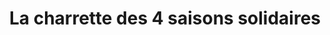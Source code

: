 ---
title: "La charrette des 4 saisons solidaires"
url: /paris/la-charrette-des-4-saisons-solidaires/
shop: Gemüse & Obst
---